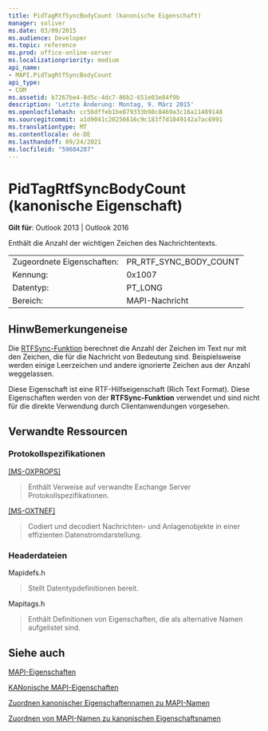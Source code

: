 ```yaml
---
title: PidTagRtfSyncBodyCount (kanonische Eigenschaft)
manager: soliver
ms.date: 03/09/2015
ms.audience: Developer
ms.topic: reference
ms.prod: office-online-server
ms.localizationpriority: medium
api_name:
- MAPI.PidTagRtfSyncBodyCount
api_type:
- COM
ms.assetid: b7267be4-8d5c-4dc7-86b2-651e03e84f9b
description: 'Letzte Änderung: Montag, 9. März 2015'
ms.openlocfilehash: cc56dffeb1be879333b98c8469a3c16a11489148
ms.sourcegitcommit: a1d9041c20256616c9c183f7d1049142a7ac6991
ms.translationtype: MT
ms.contentlocale: de-DE
ms.lasthandoff: 09/24/2021
ms.locfileid: "59604207"
---
```

# <a name="pidtagrtfsyncbodycount-canonical-property"></a>PidTagRtfSyncBodyCount (kanonische Eigenschaft)

  
  
**Gilt für**: Outlook 2013 | Outlook 2016 
  
Enthält die Anzahl der wichtigen Zeichen des Nachrichtentexts.
  
|||
|:-----|:-----|
|Zugeordnete Eigenschaften:  <br/> |PR_RTF_SYNC_BODY_COUNT  <br/> |
|Kennung:  <br/> |0x1007  <br/> |
|Datentyp:  <br/> |PT_LONG  <br/> |
|Bereich:  <br/> |MAPI-Nachricht  <br/> |
   
## <a name="remarks"></a>HinwBemerkungeneise

Die [RTFSync-Funktion](rtfsync.md) berechnet die Anzahl der Zeichen im Text nur mit den Zeichen, die für die Nachricht von Bedeutung sind. Beispielsweise werden einige Leerzeichen und andere ignorierte Zeichen aus der Anzahl weggelassen. 
  
Diese Eigenschaft ist eine RTF-Hilfseigenschaft (Rich Text Format). Diese Eigenschaften werden von der **RTFSync-Funktion** verwendet und sind nicht für die direkte Verwendung durch Clientanwendungen vorgesehen. 
  
## <a name="related-resources"></a>Verwandte Ressourcen

### <a name="protocol-specifications"></a>Protokollspezifikationen

[[MS-OXPROPS]](https://msdn.microsoft.com/library/f6ab1613-aefe-447d-a49c-18217230b148%28Office.15%29.aspx)
  
> Enthält Verweise auf verwandte Exchange Server Protokollspezifikationen.
    
[[MS-OXTNEF]](https://msdn.microsoft.com/library/1f0544d7-30b7-4194-b58f-adc82f3763bb%28Office.15%29.aspx)
  
> Codiert und decodiert Nachrichten- und Anlagenobjekte in einer effizienten Datenstromdarstellung.
    
### <a name="header-files"></a>Headerdateien

Mapidefs.h
  
> Stellt Datentypdefinitionen bereit.
    
Mapitags.h
  
> Enthält Definitionen von Eigenschaften, die als alternative Namen aufgelistet sind.
    
## <a name="see-also"></a>Siehe auch



[MAPI-Eigenschaften](mapi-properties.md)
  
[KANonische MAPI-Eigenschaften](mapi-canonical-properties.md)
  
[Zuordnen kanonischer Eigenschaftennamen zu MAPI-Namen](mapping-canonical-property-names-to-mapi-names.md)
  
[Zuordnen von MAPI-Namen zu kanonischen Eigenschaftsnamen](mapping-mapi-names-to-canonical-property-names.md)

